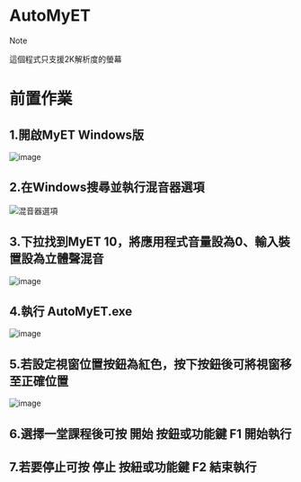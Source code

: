 # AutoMyET

> [!NOTE]  
> 這個程式只支援2K解析度的螢幕

# 前置作業

## 1.開啟MyET Windows版
![image](https://github.com/user-attachments/assets/60d5f17c-53e1-4eab-8175-b8f1f715ce9e)

## 2.在Windows搜尋並執行混音器選項
![混音器選項](https://github.com/user-attachments/assets/1162ac6d-61e3-4f50-a6b6-b6243c75825d)

## 3.下拉找到MyET 10，將應用程式音量設為0、輸入裝置設為立體聲混音
![image](https://github.com/user-attachments/assets/6f8989f6-cb3b-4c81-94ec-2ef2cc8d1131)

## 4.執行 AutoMyET.exe
![image](https://github.com/user-attachments/assets/49567833-b5f6-4e98-be47-74a1894649db)

## 5.若設定視窗位置按鈕為紅色，按下按鈕後可將視窗移至正確位置
![image](https://github.com/user-attachments/assets/4257a789-0f45-41b5-aa0e-1632a7ef1cda)

## 6.選擇一堂課程後可按 開始 按鈕或功能鍵 F1 開始執行

## 7.若要停止可按 停止 按紐或功能鍵 F2 結束執行
